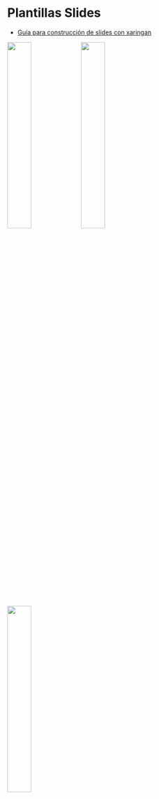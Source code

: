 # Plantillas Slides

- [Guía para construcción de slides con xaringan](https://arm.rbind.io/slides/xaringan.html#1)

<img src="https://user-images.githubusercontent.com/163582/45438104-ea200600-b67b-11e8-80fa-d9f2a99a03b0.png" width="33%" align="left" /><img src="https://bookdown.org/yihui/rmarkdown/images/hex-rmarkdown.png" width="33%" align="left" />
<img src="https://www.libraries.rutgers.edu/sites/default/files/styles/resize_to_300px_width/public/events/2019/09/knitr.png?itok=EHtcw9Z7" width="33%" align="left" /> 



